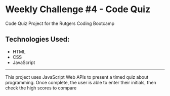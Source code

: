 # Weekly Challenge #4 - Code Quiz
Code Quiz Project for the Rutgers Coding Bootcamp
## Technologies Used:
- HTML
- CSS
- JavaScript
---
This project uses JavaScript Web APIs to present a timed quiz about programming. Once complete, the user is able to enter their initials, then check the high scores to compare
